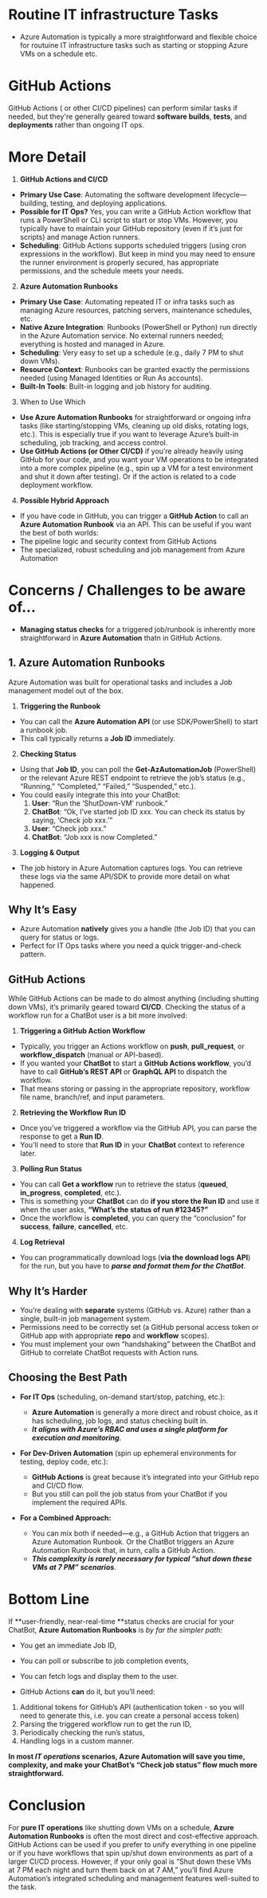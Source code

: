 # Routine IT infrastructure Tasks
- Azure Automation is typically a more straightforward and flexible choice for routuine IT infrastructure tasks such as starting or stopping Azure VMs on a schedule etc.  

# GitHub Actions
GitHub Actions ( or other CI/CD pipelines) can perform similar tasks if needed, but they're generally geared toward **software builds**, **tests**, and **deployments** rather than ongoing IT ops.

# More Detail
1. **GitHub Actions and CI/CD**

- **Primary Use Case**: Automating the software development lifecycle—building, testing, and deploying applications.
- **Possible for IT Ops?** Yes, you can write a GitHub Action workflow that runs a PowerShell or CLI script to start or stop VMs. However, you typically have to maintain your GitHub repository (even if it’s just for scripts) and manage Action runners.
- **Scheduling**: GitHub Actions supports scheduled triggers (using cron expressions in the workflow). But keep in mind you may need to ensure the runner environment is properly secured, has appropriate permissions, and the schedule meets your needs.

2. **Azure Automation Runbooks**

- **Primary Use Case**: Automating repeated IT or infra tasks such as managing Azure resources, patching servers, maintenance schedules, etc.
- **Native Azure Integration**: Runbooks (PowerShell or Python) run directly in the Azure Automation service. No external runners needed; everything is hosted and managed in Azure.
- **Scheduling**: Very easy to set up a schedule (e.g., daily 7 PM to shut down VMs).
- **Resource Context**: Runbooks can be granted exactly the permissions needed (using Managed Identities or Run As accounts).
- **Built-In Tools**: Built-in logging and job history for auditing.

3. When to Use Which

- **Use Azure Automation Runbooks** for straightforward or ongoing infra tasks (like starting/stopping VMs, cleaning up old disks, rotating logs, etc.). This is especially true if you want to leverage Azure’s built-in scheduling, job tracking, and access control.
- **Use GitHub Actions (or Other CI/CD)** if you’re already heavily using GitHub for your code, and you want your VM operations to be integrated into a more complex pipeline (e.g., spin up a VM for a test environment and shut it down after testing). Or if the action is related to a code deployment workflow.

4. **Possible Hybrid Approach**

- If you have code in GitHub, you can trigger a **GitHub Action** to call an **Azure Automation Runbook** via an API. This can be useful if you want the best of both worlds:
 - The pipeline logic and security context from GitHub Actions
 - The specialized, robust scheduling and job management from Azure Automation

# Concerns / Challenges to be aware of...
- **Managing status checks** for a triggered job/runbook is inherently more straightforward in **Azure Automation** thatn in GitHub Actions.

## 1. **Azure Automation Runbooks**
Azure Automation was built for operational tasks and includes a Job management model out of the box.

1. **Triggering the Runbook**

- You can call the **Azure Automation API** (or use SDK/PowerShell) to start a runbook job.
- This call typically returns a **Job ID** immediately.

2. **Checking Status**

- Using that **Job ID**, you can poll the **Get-AzAutomationJob** (PowerShell) or the relevant Azure REST endpoint to retrieve the job’s status (e.g., “Running,” “Completed,” “Failed,” “Suspended,” etc.).
- You could easily integrate this into your ChatBot:
   1. **User**: “Run the ‘ShutDown-VM’ runbook.”
   2. **ChatBot**: “Ok, I’ve started job ID xxx. You can check its status by saying, ‘Check job xxx.’”
   3. **User**: “Check job xxx.”
   4. **ChatBot**: “Job xxx is now Completed.”

3. **Logging & Output**

- The job history in Azure Automation captures logs. You can retrieve these logs via the same API/SDK to provide more detail on what happened.

## Why It’s Easy

- Azure Automation **natively** gives you a handle (the Job ID) that you can query for status or logs.
- Perfect for IT Ops tasks where you need a quick trigger-and-check pattern.

## GitHub Actions
While GitHub Actions can be made to do almost anything (including shutting down VMs), it’s primarily geared toward **CI/CD**. 
Checking the status of a workflow run for a ChatBot user is a bit more involved:

1. **Triggering a GitHub Action Workflow**

- Typically, you trigger an Actions workflow on **push**, **pull_request**, or **workflow_dispatch** (manual or API-based).
- If you wanted your **ChatBot** to start a **GitHub Actions workflow**, you’d have to call **GitHub’s REST API** or **GraphQL API** to dispatch the workflow.
- That means storing or passing in the appropriate repository, workflow file name, branch/ref, and input parameters.

2. **Retrieving the Workflow Run ID**

- Once you’ve triggered a workflow via the GitHub API, you can parse the response to get a **Run ID**.
- You’ll need to store that **Run ID** in your **ChatBot** context to reference later.

3. **Polling Run Status**

- You can call **Get a workflow** run to retrieve the status (**queued**, **in_progress**, **completed**, etc.).
- This is something your **ChatBot** can do **if you store the Run ID** and use it when the user asks, **“What’s the status of run #12345?”**
- Once the workflow is **completed**, you can query the “conclusion” for **success**, **failure**, **cancelled**, etc.

4. **Log Retrieval**

- You can programmatically download logs (**via the download logs API**) for the run, but you have to ***parse and format them for the ChatBot***.

## Why It’s Harder

- You’re dealing with **separate** systems (GitHub vs. Azure) rather than a single, built-in job management system.
- Permissions need to be correctly set (a GitHub personal access token or GitHub app with appropriate **repo** and **workflow** scopes).
- You must implement your own “handshaking” between the ChatBot and GitHub to correlate ChatBot requests with Action runs.

## Choosing the Best Path
- **For IT Ops** (scheduling, on-demand start/stop, patching, etc.):

   - **Azure Automation** is generally a more direct and robust choice, as it has scheduling, job logs, and status checking built in.
   - ***It aligns with Azure’s RBAC and uses a single platform for execution and monitoring***.

- **For Dev-Driven Automation** (spin up ephemeral environments for testing, deploy code, etc.):

  - **GitHub Actions** is great because it’s integrated into your GitHub repo and CI/CD flow.
  - But you still can poll the job status from your ChatBot if you implement the required APIs.

- **For a Combined Approach:**

  - You can mix both if needed—e.g., a GitHub Action that triggers an Azure Automation Runbook. Or the ChatBot triggers an Azure Automation Runbook that, in turn, calls a GitHub Action.
  - ***This complexity is rarely necessary for typical “shut down these VMs at 7 PM” scenarios***.

# Bottom Line
If **user-friendly, near-real-time **status checks are crucial for your ChatBot, **Azure Automation Runbooks** is *by far the simpler path*:

- You get an immediate Job ID,
- You can poll or subscribe to job completion events,
- You can fetch logs and display them to the user.

- GitHub Actions **can** do it, but you’ll need:

1. Additional tokens for GitHub’s API (authentication token - so you will need to generate this, i.e. you can create a personal access token)
2. Parsing the triggered workflow run to get the run ID,
3. Periodically checking the run’s status,
4. Handling logs in a custom manner.

**In most *IT operations* scenarios, Azure Automation will save you time, complexity, and make your ChatBot’s “Check job status” flow much more straightforward.**

# Conclusion
For **pure IT operations** like shutting down VMs on a schedule, **Azure Automation Runbooks** is often the most direct and cost-effective approach. 
GitHub Actions can be used if you prefer to unify everything in one pipeline or if you have workflows that spin up/shut down environments as part of
a larger CI/CD process. However, if your only goal is “Shut down these VMs at 7 PM each night and turn them back on at 7 AM,” you’ll find Azure Automation’s integrated scheduling and management features well-suited to the task.